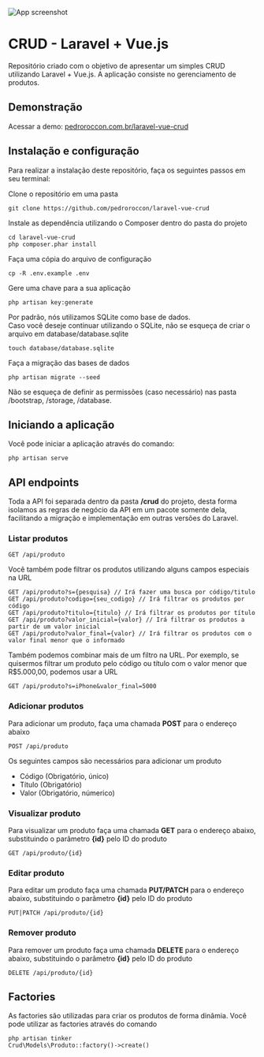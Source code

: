![App screenshot](http://pedroroccon.com.br/laravel-vue-crud/images/preview.png "Laravel + Vue.js CRUD")

# CRUD - Laravel + Vue.js
Repositório criado com o objetivo de apresentar um simples CRUD utilizando Laravel + Vue.js. A aplicação consiste no gerenciamento de produtos.

## Demonstração
Acessar a demo: [pedroroccon.com.br/laravel-vue-crud](http://pedroroccon.com.br/laravel-vue-crud/)

## Instalação e configuração
Para realizar a instalação deste repositório, faça os seguintes passos em seu terminal:

Clone o repositório em uma pasta  
```
git clone https://github.com/pedroroccon/laravel-vue-crud
```

Instale as dependência utilizando o Composer dentro do pasta do projeto  
```
cd laravel-vue-crud
php composer.phar install
```

Faça uma cópia do arquivo de configuração  
```
cp -R .env.example .env
```

Gere uma chave para a sua aplicação  
```
php artisan key:generate
```

Por padrão, nós utilizamos SQLite como base de dados.  
Caso você deseje continuar utilizando o SQLite, não se esqueça de criar o arquivo em database/database.sqlite  
```
touch database/database.sqlite
```

Faça a migração das bases de dados  
```
php artisan migrate --seed
```

Não se esqueça de definir as permissões (caso necessário) nas pasta /bootstrap, /storage, /database.

## Iniciando a aplicação
Você pode iniciar a aplicação através do comando:  
```
php artisan serve
```

## API endpoints
Toda a API foi separada dentro da pasta **/crud** do projeto, desta forma isolamos as regras de negócio da API em um pacote somente dela, facilitando a migração e implementação em outras versões do Laravel.

### Listar produtos
```
GET /api/produto
```
Você também pode filtrar os produtos utilizando alguns campos especiais na URL  
```
GET /api/produto?s={pesquisa} // Irá fazer uma busca por código/titulo
GET /api/produto?codigo={seu_codigo} // Irá filtrar os produtos por código
GET /api/produto?titulo={titulo} // Irá filtrar os produtos por título
GET /api/produto?valor_inicial={valor} // Irá filtrar os produtos a partir de um valor inicial
GET /api/produto?valor_final={valor} // Irá filtrar os produtos com o valor final menor que o informado
```
Também podemos combinar mais de um filtro na URL. Por exemplo, se quisermos filtrar um produto pelo código ou título com o valor menor que R$5.000,00, podemos usar a URL  
```
GET /api/produto?s=iPhone&valor_final=5000
```

### Adicionar produtos
Para adicionar um produto, faça uma chamada **POST** para o endereço abaixo  
```
POST /api/produto
```
Os seguintes campos são necessários para adicionar um produto  
- Código (Obrigatório, único)
- Título (Obrigatório)
- Valor (Obrigatório, númerico)

### Visualizar produto
Para visualizar um produto faça uma chamada **GET** para o endereço abaixo, substituindo o parâmetro **{id}** pelo ID do produto  
```
GET /api/produto/{id}
```

### Editar produto
Para editar um produto faça uma chamada **PUT/PATCH** para o endereço abaixo, substituindo o parâmetro **{id}** pelo ID do produto  
```
PUT|PATCH /api/produto/{id}
```

### Remover produto
Para remover um produto faça uma chamada **DELETE** para o endereço abaixo, substituindo o parâmetro **{id}** pelo ID do produto  
```
DELETE /api/produto/{id}
```

## Factories
As factories são utilizadas para criar os produtos de forma dinâmia.
Você pode utilizar as factories através do comando  

```
php artisan tinker
Crud\Models\Produto::factory()->create()
```